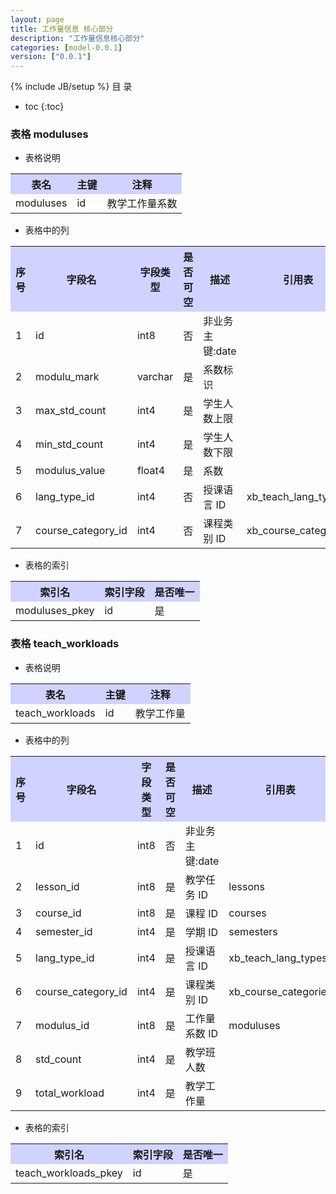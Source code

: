 ```yaml
---
layout: page
title: 工作量信息 核心部分
description: "工作量信息核心部分"
categories: [model-0.0.1]
version: ["0.0.1"]
---
```

{% include JB/setup %}
 目  录

* toc
{:toc}



### 表格 moduluses

  * 表格说明

<table class="table table-bordered table-striped table-condensed">
<tr><th style="background-color:#D0D3FF">表名</th><th style="background-color:#D0D3FF">主键</th><th style="background-color:#D0D3FF">注释</th>  </tr>
<tr><td>moduluses</td><td>id</td><td>教学工作量系数</td>  </tr>
</table>

  * 表格中的列

<table class="table table-bordered table-striped table-condensed">
<tr><th style="background-color:#D0D3FF">序号</th><th style="background-color:#D0D3FF">字段名</th><th style="background-color:#D0D3FF">字段类型</th><th style="background-color:#D0D3FF">是否可空</th><th style="background-color:#D0D3FF">描述</th><th style="background-color:#D0D3FF">引用表</th>  </tr>
<tr><td>1</td><td>id</td><td>int8</td><td>否</td><td>非业务主键:date</td><td></td>  </tr>
<tr><td>2</td><td>modulu_mark</td><td>varchar</td><td>是</td><td>系数标识</td><td></td>  </tr>
<tr><td>3</td><td>max_std_count</td><td>int4</td><td>是</td><td>学生人数上限</td><td></td>  </tr>
<tr><td>4</td><td>min_std_count</td><td>int4</td><td>是</td><td>学生人数下限</td><td></td>  </tr>
<tr><td>5</td><td>modulus_value</td><td>float4</td><td>是</td><td>系数</td><td></td>  </tr>
<tr><td>6</td><td>lang_type_id</td><td>int4</td><td>否</td><td>授课语言 ID</td><td>xb_teach_lang_types</td>  </tr>
<tr><td>7</td><td>course_category_id</td><td>int4</td><td>否</td><td>课程类别 ID</td><td>xb_course_categories</td>  </tr>
</table>

 
  * 表格的索引

<table class="table table-bordered table-striped table-condensed">
  <tr>
<th style="background-color:#D0D3FF">索引名</th><th style="background-color:#D0D3FF">索引字段</th><th style="background-color:#D0D3FF">是否唯一</th>  </tr>
<tr><td>moduluses_pkey</td><td>id&nbsp;</td><td>是</td>  </tr>
</table>

### 表格 teach_workloads

  * 表格说明

<table class="table table-bordered table-striped table-condensed">
<tr><th style="background-color:#D0D3FF">表名</th><th style="background-color:#D0D3FF">主键</th><th style="background-color:#D0D3FF">注释</th>  </tr>
<tr><td>teach_workloads</td><td>id</td><td>教学工作量</td>  </tr>
</table>

  * 表格中的列

<table class="table table-bordered table-striped table-condensed">
<tr><th style="background-color:#D0D3FF">序号</th><th style="background-color:#D0D3FF">字段名</th><th style="background-color:#D0D3FF">字段类型</th><th style="background-color:#D0D3FF">是否可空</th><th style="background-color:#D0D3FF">描述</th><th style="background-color:#D0D3FF">引用表</th>  </tr>
<tr><td>1</td><td>id</td><td>int8</td><td>否</td><td>非业务主键:date</td><td></td>  </tr>
<tr><td>2</td><td>lesson_id</td><td>int8</td><td>是</td><td>教学任务 ID</td><td>lessons</td>  </tr>
<tr><td>3</td><td>course_id</td><td>int8</td><td>是</td><td>课程 ID</td><td>courses</td>  </tr>
<tr><td>4</td><td>semester_id</td><td>int4</td><td>是</td><td>学期 ID</td><td>semesters</td>  </tr>
<tr><td>5</td><td>lang_type_id</td><td>int4</td><td>是</td><td>授课语言 ID</td><td>xb_teach_lang_types</td>  </tr>
<tr><td>6</td><td>course_category_id</td><td>int4</td><td>是</td><td>课程类别 ID</td><td>xb_course_categories</td>  </tr>
<tr><td>7</td><td>modulus_id</td><td>int8</td><td>是</td><td>工作量系数 ID</td><td>moduluses</td>  </tr>
<tr><td>8</td><td>std_count</td><td>int4</td><td>是</td><td>教学班人数</td><td></td>  </tr>
<tr><td>9</td><td>total_workload</td><td>int4</td><td>是</td><td>教学工作量</td><td></td>  </tr>
</table>

 
  * 表格的索引

<table class="table table-bordered table-striped table-condensed">
  <tr>
<th style="background-color:#D0D3FF">索引名</th><th style="background-color:#D0D3FF">索引字段</th><th style="background-color:#D0D3FF">是否唯一</th>  </tr>
<tr><td>teach_workloads_pkey</td><td>id&nbsp;</td><td>是</td>  </tr>
</table>

